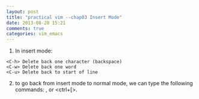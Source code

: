```yaml
---
layout: post
title: "practical vim --chap03 Insert Mode"
date: 2013-08-28 15:21
comments: true
categories: vim_emacs
---
```

1. In insert mode:
```
<C-h> Delete back one character (backspace)
<C-w> Delete back one word
<C-u> Delete back to start of line
```
2. to go back from insert mode to normal mode, we can type the following commands: <ESC>, or <ctrl+[>.

